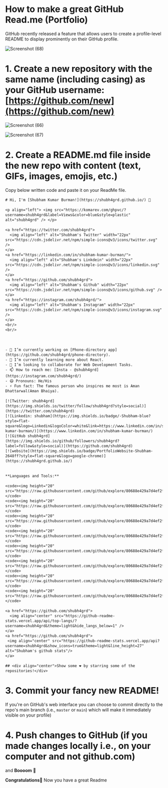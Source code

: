 # How to make a great GitHub Read.me (Portfolio)

GitHub recently released a feature that allows users to create a profile-level README to display prominently on their GitHub profile.

![Screenshot (68)](https://user-images.githubusercontent.com/71748600/104558442-cd8ba280-5668-11eb-8716-347bc1c1ca9b.png)

# 1.  Create a new repository with the same name (including casing) as your GitHub username:  [https://github.com/new](https://github.com/new)
    
    

![Screenshot (66)](https://user-images.githubusercontent.com/71748600/104558451-d3818380-5668-11eb-8d2a-f69a3a5f4dbb.png)

![Screenshot (67)](https://user-images.githubusercontent.com/71748600/104558447-d11f2980-5668-11eb-8f9f-a125562fab21.png)

# 2.  Create a README.md file inside the new repo with content (text, GIFs, images, emojis, etc.)

 Copy below written code and paste it on your ReadMe file. 
        
    # Hi, I'm [Shubham Kumar Burman!](https://shubh4grd.github.io/) 👋
    
    <p align="left"> <img src="https://komarev.com/ghpvc/?username=shubh4grd&label=Views&color=blue&style=plastic" alt="shubh4grd" /> </p>
    
    <a href="https://twitter.com/shubh4grd">
      <img align="left" alt="Shubham's Twitter" width="22px" src="https://cdn.jsdelivr.net/npm/simple-icons@v3/icons/twitter.svg" />
    </a>
    <a href="https://linkedin.com/in/shubham-kumar-burman/">
      <img align="left" alt="Shubham's Linkdein" width="22px" src="https://cdn.jsdelivr.net/npm/simple-icons@v3/icons/linkedin.svg" />
    </a>
    <a href="https://github.com/shubh4grd">
      <img align="left" alt="Shubham's Github" width="22px" src="https://cdn.jsdelivr.net/npm/simple-icons@v3/icons/github.svg" />
    </a>
    <a href="https://instagram.com/shubh4grd/">
      <img align="left" alt="Shubham's Instagram" width="22px" src="https://cdn.jsdelivr.net/npm/simple-icons@v3/icons/instagram.svg" />
    </a>
    <br/>
    <br/>
    
    
    
    - 🔭 I’m currently working on [Phone-directory app](https://github.com/shubh4grd/phone-directory).
    - 🌱 I’m currently learning more about React.
    - 👯 I’m looking to collaborate for Web Development Tasks.
    - 📫 How to reach me: [Insta - @shubh4grd](https://instagram.com/shubh4grd/)
    - 😄 Pronouns: He/His
    - ⚡ Fun fact: The famous person who inspires me most is Aman Dhattarwal(Aman Bhaiya).
    
    [![Twitter: shubh4grd](https://img.shields.io/twitter/follow/shubh4grd?style=social)](https://twitter.com/shubh4grd)
    [![Linkedin: shubham](https://img.shields.io/badge/-Shubham-blue?style=flat-square&logo=Linkedin&logoColor=white&link=https://www.linkedin.com/in/shubham-kumar-burman/)](https://www.linkedin.com/in/shubham-kumar-burman/)
    [![GitHub shubh4grd](https://img.shields.io/github/followers/shubh4grd?label=follow&style=social)](https://github.com/shubh4grd)
    [![website](https://img.shields.io/badge/PortfolioWebsite-Shubham-2648ff?style=flat-square&logo=google-chrome)](https://shubh4grd.github.io/)
    
    
    **Languages and Tools:**  
    
    <code><img height="20" src="https://raw.githubusercontent.com/github/explore/80688e429a7d4ef2fca1e82350fe8e3517d3494d/topics/html/html.png"></code>
    <code><img height="20" src="https://raw.githubusercontent.com/github/explore/80688e429a7d4ef2fca1e82350fe8e3517d3494d/topics/css/css.png"></code>
    <code><img height="20" src="https://raw.githubusercontent.com/github/explore/80688e429a7d4ef2fca1e82350fe8e3517d3494d/topics/javascript/javascript.png"></code>
    <code><img height="20" src="https://raw.githubusercontent.com/github/explore/80688e429a7d4ef2fca1e82350fe8e3517d3494d/topics/react/react.png"></code> 
    <code><img height="20" src="https://raw.githubusercontent.com/github/explore/80688e429a7d4ef2fca1e82350fe8e3517d3494d/topics/bootstrap/bootstrap.png"></code>
    <code><img height="20" src="https://raw.githubusercontent.com/github/explore/80688e429a7d4ef2fca1e82350fe8e3517d3494d/topics/c/c.png"></code>
    <code><img height="20" src="https://raw.githubusercontent.com/github/explore/80688e429a7d4ef2fca1e82350fe8e3517d3494d/topics/php/php.png"></code> 
    <code><img height="20" src="https://raw.githubusercontent.com/github/explore/80688e429a7d4ef2fca1e82350fe8e3517d3494d/topics/python/python.png"></code>
    
    <a href="https://github.com/shubh4grd">
      <img align="center" src="https://github-readme-stats.vercel.app/api/top-langs/?username=shubh4grd&theme=light&hide_langs_below=1" />
    </a>
    <a href="https://github.com/shubh4grd">
     <img align="center" src="https://github-readme-stats.vercel.app/api?username=shubh4grd&show_icons=true&theme=light&line_height=27" alt="Shubham's github stats"/>
    </a>
    
    ## <div align="center">Show some ❤️ by starring some of the repositories!</div>

# 3.  Commit your fancy new README!
    
 If you're on GitHub's web interface you can choose to commit directly to the repo's main branch (i.e.,  `master`  or  `main`) which will make it immediately visible on your profile)
# 4.  Push changes to GitHub (if you made changes locally i.e., on your computer and not github.com)

and **Boooom** 🎇

 **Congratulations🎉**
Now you have a great Readme
    




